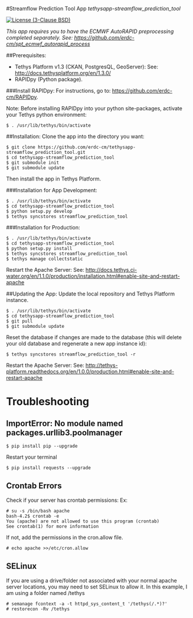 #Streamflow Prediction Tool App
*tethysapp-streamflow_prediction_tool*

[![License (3-Clause BSD)](https://img.shields.io/badge/license-BSD%203--Clause-yellow.svg)](https://github.com/erdc-cm/tethysapp-streamflow_prediction_tool/blob/master/LICENSE)

*This app requires you to have the ECMWF AutoRAPID preprocessing completed 
separately. See: https://github.com/erdc-cm/spt_ecmwf_autorapid_process*

##Prerequisites:
- Tethys Platform v1.3 (CKAN, PostgresQL, GeoServer): See: http://docs.tethysplatform.org/en/1.3.0/
- RAPIDpy (Python package).

###Install RAPIDpy:
For instructions, go to: https://github.com/erdc-cm/RAPIDpy.

Note: Before installing RAPIDpy into your python site-packages,
activate your Tethys python environment:

```
$ . /usr/lib/tethys/bin/activate
```

##Installation:
Clone the app into the directory you want:
```
$ git clone https://github.com/erdc-cm/tethysapp-streamflow_prediction_tool.git
$ cd tethysapp-streamflow_prediction_tool
$ git submodule init
$ git submodule update
```
Then install the app in Tethys Platform.

###Installation for App Development:
```
$ . /usr/lib/tethys/bin/activate
$ cd tethysapp-streamflow_prediction_tool
$ python setup.py develop
$ tethys syncstores streamflow_prediction_tool
```
###Installation for Production:
```
$ . /usr/lib/tethys/bin/activate
$ cd tethysapp-streamflow_prediction_tool
$ python setup.py install
$ tethys syncstores streamflow_prediction_tool
$ tethys manage collectstatic
```
Restart the Apache Server:
See: http://docs.tethys.ci-water.org/en/1.1.0/production/installation.html#enable-site-and-restart-apache

##Updating the App:
Update the local repository and Tethys Platform instance.
```
$ . /usr/lib/tethys/bin/activate
$ cd tethysapp-streamflow_prediction_tool
$ git pull
$ git submodule update
```
Reset the database if changes are made to the database (this will delete your old database and regenerate a new app instance id):
```
$ tethys syncstores streamflow_prediction_tool -r
```
Restart the Apache Server:
See: http://tethys-platform.readthedocs.org/en/1.0.0/production.html#enable-site-and-restart-apache

# Troubleshooting
## ImportError: No module named packages.urllib3.poolmanager
```
$ pip install pip --upgrade
```
Restart your terminal
```
$ pip install requests --upgrade
```
## Crontab Errors
Check if your server has crontab permissions:
Ex:
```
# su -s /bin/bash apache
bash-4.2$ crontab -e
You (apache) are not allowed to use this program (crontab)
See crontab(1) for more information
```
If not, add the permissions in the cron.allow file.
```
# echo apache >>/etc/cron.allow
```
## SELinux
If you are using a drive/folder not associated with your normal apache server locations, you may need to set SELinux to allow it. In this example, I am using a folder named /tethys
```
# semanage fcontext -a -t httpd_sys_content_t '/tethys(/.*)?'
# restorecon -Rv /tethys
```
